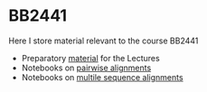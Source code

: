 # BB2441

Here I store material relevant to the course BB2441

* Preparatory [material](prep/index) for the Lectures
* Notebooks on [pairwise alignments](pairwise)
* Notebooks on [multile sequence alignments](msa)

